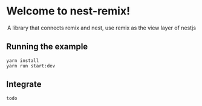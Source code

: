 # Welcome to nest-remix!

<center>A library that connects remix and nest, use remix as the view layer of nestjs</center>

## Running the example

```
yarn install
yarn run start:dev
```

## Integrate

```
todo
```
